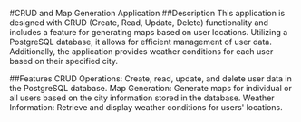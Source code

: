 #CRUD and Map Generation Application
##Description
This application is designed with CRUD (Create, Read, Update, Delete) functionality and includes a feature for generating maps based on user locations. Utilizing a PostgreSQL database, it allows for efficient management of user data. Additionally, the application provides weather conditions for each user based on their specified city.

##Features
CRUD Operations: Create, read, update, and delete user data in the PostgreSQL database.
Map Generation: Generate maps for individual or all users based on the city information stored in the database.
Weather Information: Retrieve and display weather conditions for users' locations.
